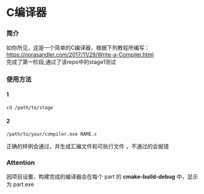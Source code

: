 # C编译器

### 简介
如你所见，这是一个简单的C编译器，根据下列教程所编写：
<br>https://norasandler.com/2017/11/29/Write-a-Compiler.html
<br>完成了第一阶段,通过了该repo中的stage1测试

### 使用方法
#### 1
```commandline
cd /path/to/stage
```
#### 2
```commandline
/path/to/your/compiler.exe NAME.c
```
正确的样例会通过，并生成汇编文件和可执行文件 ，不通过的会报错

### Attention
因项目设置，构建完成的编译器会在每个 part 的 **cmake-build-debug** 中，显示为 part.exe
